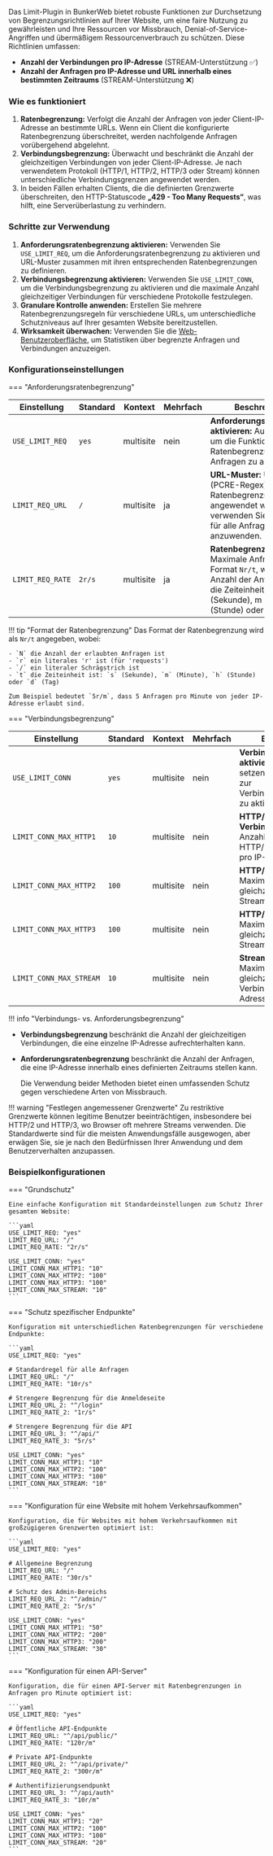 Das Limit-Plugin in BunkerWeb bietet robuste Funktionen zur Durchsetzung von Begrenzungsrichtlinien auf Ihrer Website, um eine faire Nutzung zu gewährleisten und Ihre Ressourcen vor Missbrauch, Denial-of-Service-Angriffen und übermäßigem Ressourcenverbrauch zu schützen. Diese Richtlinien umfassen:

- **Anzahl der Verbindungen pro IP-Adresse** (STREAM-Unterstützung :white_check_mark:)
- **Anzahl der Anfragen pro IP-Adresse und URL innerhalb eines bestimmten Zeitraums** (STREAM-Unterstützung :x:)

### Wie es funktioniert

1.  **Ratenbegrenzung:** Verfolgt die Anzahl der Anfragen von jeder Client-IP-Adresse an bestimmte URLs. Wenn ein Client die konfigurierte Ratenbegrenzung überschreitet, werden nachfolgende Anfragen vorübergehend abgelehnt.
2.  **Verbindungsbegrenzung:** Überwacht und beschränkt die Anzahl der gleichzeitigen Verbindungen von jeder Client-IP-Adresse. Je nach verwendetem Protokoll (HTTP/1, HTTP/2, HTTP/3 oder Stream) können unterschiedliche Verbindungsgrenzen angewendet werden.
3.  In beiden Fällen erhalten Clients, die die definierten Grenzwerte überschreiten, den HTTP-Statuscode **„429 - Too Many Requests“**, was hilft, eine Serverüberlastung zu verhindern.

### Schritte zur Verwendung

1.  **Anforderungsratenbegrenzung aktivieren:** Verwenden Sie `USE_LIMIT_REQ`, um die Anforderungsratenbegrenzung zu aktivieren und URL-Muster zusammen mit ihren entsprechenden Ratenbegrenzungen zu definieren.
2.  **Verbindungsbegrenzung aktivieren:** Verwenden Sie `USE_LIMIT_CONN`, um die Verbindungsbegrenzung zu aktivieren und die maximale Anzahl gleichzeitiger Verbindungen für verschiedene Protokolle festzulegen.
3.  **Granulare Kontrolle anwenden:** Erstellen Sie mehrere Ratenbegrenzungsregeln für verschiedene URLs, um unterschiedliche Schutzniveaus auf Ihrer gesamten Website bereitzustellen.
4.  **Wirksamkeit überwachen:** Verwenden Sie die [Web-Benutzeroberfläche](web-ui.md), um Statistiken über begrenzte Anfragen und Verbindungen anzuzeigen.

### Konfigurationseinstellungen

=== "Anforderungsratenbegrenzung"

| Einstellung      | Standard | Kontext   | Mehrfach | Beschreibung                                                                                                                                                             |
| ---------------- | -------- | --------- | -------- | ------------------------------------------------------------------------------------------------------------------------------------------------------------------------ |
| `USE_LIMIT_REQ`  | `yes`    | multisite | nein     | **Anforderungsbegrenzung aktivieren:** Auf `yes` setzen, um die Funktion zur Ratenbegrenzung von Anfragen zu aktivieren.                                                 |
| `LIMIT_REQ_URL`  | `/`      | multisite | ja       | **URL-Muster:** URL-Muster (PCRE-Regex), auf das die Ratenbegrenzung angewendet wird; verwenden Sie `/`, um es für alle Anfragen anzuwenden.                             |
| `LIMIT_REQ_RATE` | `2r/s`   | multisite | ja       | **Ratenbegrenzung:** Maximale Anfragerate im Format `Nr/t`, wobei N die Anzahl der Anfragen und t die Zeiteinheit ist: s (Sekunde), m (Minute), h (Stunde) oder d (Tag). |

!!! tip "Format der Ratenbegrenzung"
Das Format der Ratenbegrenzung wird als `Nr/t` angegeben, wobei:

    - `N` die Anzahl der erlaubten Anfragen ist
    - `r` ein literales 'r' ist (für 'requests')
    - `/` ein literaler Schrägstrich ist
    - `t` die Zeiteinheit ist: `s` (Sekunde), `m` (Minute), `h` (Stunde) oder `d` (Tag)

    Zum Beispiel bedeutet `5r/m`, dass 5 Anfragen pro Minute von jeder IP-Adresse erlaubt sind.

=== "Verbindungsbegrenzung"

| Einstellung             | Standard | Kontext   | Mehrfach | Beschreibung                                                                                                     |
| ----------------------- | -------- | --------- | -------- | ---------------------------------------------------------------------------------------------------------------- |
| `USE_LIMIT_CONN`        | `yes`    | multisite | nein     | **Verbindungsbegrenzung aktivieren:** Auf `yes` setzen, um die Funktion zur Verbindungsbegrenzung zu aktivieren. |
| `LIMIT_CONN_MAX_HTTP1`  | `10`     | multisite | nein     | **HTTP/1.X-Verbindungen:** Maximale Anzahl gleichzeitiger HTTP/1.X-Verbindungen pro IP-Adresse.                  |
| `LIMIT_CONN_MAX_HTTP2`  | `100`    | multisite | nein     | **HTTP/2-Streams:** Maximale Anzahl gleichzeitiger HTTP/2-Streams pro IP-Adresse.                                |
| `LIMIT_CONN_MAX_HTTP3`  | `100`    | multisite | nein     | **HTTP/3-Streams:** Maximale Anzahl gleichzeitiger HTTP/3-Streams pro IP-Adresse.                                |
| `LIMIT_CONN_MAX_STREAM` | `10`     | multisite | nein     | **Stream-Verbindungen:** Maximale Anzahl gleichzeitiger Stream-Verbindungen pro IP-Adresse.                      |

!!! info "Verbindungs- vs. Anforderungsbegrenzung"

- **Verbindungsbegrenzung** beschränkt die Anzahl der gleichzeitigen Verbindungen, die eine einzelne IP-Adresse aufrechterhalten kann.
- **Anforderungsratenbegrenzung** beschränkt die Anzahl der Anfragen, die eine IP-Adresse innerhalb eines definierten Zeitraums stellen kann.

  Die Verwendung beider Methoden bietet einen umfassenden Schutz gegen verschiedene Arten von Missbrauch.

!!! warning "Festlegen angemessener Grenzwerte"
Zu restriktive Grenzwerte können legitime Benutzer beeinträchtigen, insbesondere bei HTTP/2 und HTTP/3, wo Browser oft mehrere Streams verwenden. Die Standardwerte sind für die meisten Anwendungsfälle ausgewogen, aber erwägen Sie, sie je nach den Bedürfnissen Ihrer Anwendung und dem Benutzerverhalten anzupassen.

### Beispielkonfigurationen

=== "Grundschutz"

    Eine einfache Konfiguration mit Standardeinstellungen zum Schutz Ihrer gesamten Website:

    ```yaml
    USE_LIMIT_REQ: "yes"
    LIMIT_REQ_URL: "/"
    LIMIT_REQ_RATE: "2r/s"

    USE_LIMIT_CONN: "yes"
    LIMIT_CONN_MAX_HTTP1: "10"
    LIMIT_CONN_MAX_HTTP2: "100"
    LIMIT_CONN_MAX_HTTP3: "100"
    LIMIT_CONN_MAX_STREAM: "10"
    ```

=== "Schutz spezifischer Endpunkte"

    Konfiguration mit unterschiedlichen Ratenbegrenzungen für verschiedene Endpunkte:

    ```yaml
    USE_LIMIT_REQ: "yes"

    # Standardregel für alle Anfragen
    LIMIT_REQ_URL: "/"
    LIMIT_REQ_RATE: "10r/s"

    # Strengere Begrenzung für die Anmeldeseite
    LIMIT_REQ_URL_2: "^/login"
    LIMIT_REQ_RATE_2: "1r/s"

    # Strengere Begrenzung für die API
    LIMIT_REQ_URL_3: "^/api/"
    LIMIT_REQ_RATE_3: "5r/s"

    USE_LIMIT_CONN: "yes"
    LIMIT_CONN_MAX_HTTP1: "10"
    LIMIT_CONN_MAX_HTTP2: "100"
    LIMIT_CONN_MAX_HTTP3: "100"
    LIMIT_CONN_MAX_STREAM: "10"
    ```

=== "Konfiguration für eine Website mit hohem Verkehrsaufkommen"

    Konfiguration, die für Websites mit hohem Verkehrsaufkommen mit großzügigeren Grenzwerten optimiert ist:

    ```yaml
    USE_LIMIT_REQ: "yes"

    # Allgemeine Begrenzung
    LIMIT_REQ_URL: "/"
    LIMIT_REQ_RATE: "30r/s"

    # Schutz des Admin-Bereichs
    LIMIT_REQ_URL_2: "^/admin/"
    LIMIT_REQ_RATE_2: "5r/s"

    USE_LIMIT_CONN: "yes"
    LIMIT_CONN_MAX_HTTP1: "50"
    LIMIT_CONN_MAX_HTTP2: "200"
    LIMIT_CONN_MAX_HTTP3: "200"
    LIMIT_CONN_MAX_STREAM: "30"
    ```

=== "Konfiguration für einen API-Server"

    Konfiguration, die für einen API-Server mit Ratenbegrenzungen in Anfragen pro Minute optimiert ist:

    ```yaml
    USE_LIMIT_REQ: "yes"

    # Öffentliche API-Endpunkte
    LIMIT_REQ_URL: "^/api/public/"
    LIMIT_REQ_RATE: "120r/m"

    # Private API-Endpunkte
    LIMIT_REQ_URL_2: "^/api/private/"
    LIMIT_REQ_RATE_2: "300r/m"

    # Authentifizierungsendpunkt
    LIMIT_REQ_URL_3: "^/api/auth"
    LIMIT_REQ_RATE_3: "10r/m"

    USE_LIMIT_CONN: "yes"
    LIMIT_CONN_MAX_HTTP1: "20"
    LIMIT_CONN_MAX_HTTP2: "100"
    LIMIT_CONN_MAX_HTTP3: "100"
    LIMIT_CONN_MAX_STREAM: "20"
    ```

